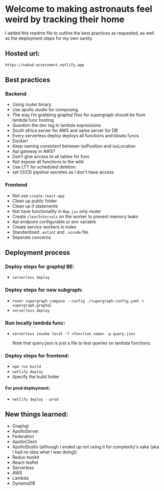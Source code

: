 # Welcome to making astronauts feel weird by tracking their home

I added this readme file to outline the best practices as requested, as well as the deployment steps for my own sanity.

## Hosted url:
    https://naked-assessment.netlify.app

## Best practices

### Backend
- Using router binary
- Use apollo studio for composing
- The way I’m grabbing graphql files for supergraph should be from lambda func hosting
- Question the dev tag in lambda expressions
- South africa server for AWS and same server for DB
- Every serverless deploy deploys all functions and bloats funcs
- Docker!
- Keep naming consistent between issPosition and issLocation
- Api gateway in AWS?
- Don’t give access to all tables for func
- Not expose all functions to the wild
- Use LTT for scheduled deletion
- set CI/CD pipeline secretes as I don't have access

### Frontend
- Not use `create-react-app`
- Clean up public folder
- Clean up if statements
- Not have functionality in `Map.jsx` only router
- Create `clearIntervals` on the worker to prevent memory leaks
- Api endpoint configurable or env variable
- Create service workers in index
- Standardised `.eslint` and `.vscode` file
- Seperate concerns

## Deployment process

### Deploy steps for graphql BE: 
- `serverless deploy`

### Deploy steps for new subgraph:
- `rover supergraph compose --config ./supergraph-config.yaml > supergraph.graphql`
- `serverless deploy`

### Run locally lambda func:
- `serverless invoke local -f <function name> -p query.json`
    
    Note that query.json is just a file to test queries on lambda functions.

### Deploy steps for frontend:
- `npm run build`
- `netlify deploy`
- Specify the build folder
    
#### For prod deployment:
- `netlify deploy --prod`

## New things learned:
- Graphql
- ApolloServer
- Federation
- ApolloClient
- ApolloStudio (although I ended up not using it for complexity's sake (aka I had no idea what I was doing))
- Redux-toolkit
- React-leaflet
- Serverless
- AWS
- Lambda
- DynamoDB